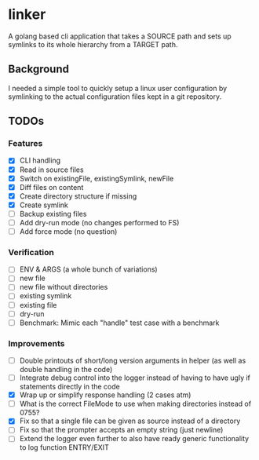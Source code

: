 # linker
A golang based cli application that takes a SOURCE path and sets up symlinks to its whole hierarchy from a TARGET path.

## Background
I needed a simple tool to quickly setup a linux user configuration by symlinking to the actual configuration files kept in a git repository.

## TODOs
### Features
- [x] CLI handling
- [x] Read in source files
- [x] Switch on existingFile, existingSymlink, newFile
- [x] Diff files on content
- [x] Create directory structure if missing
- [x] Create symlink
- [ ] Backup existing files
- [ ] Add dry-run mode (no changes performed to FS)
- [ ] Add force mode (no question)

### Verification
- [ ] ENV & ARGS (a whole bunch of variations)
- [ ] new file
- [ ] new file without directories
- [ ] existing symlink
- [ ] existing file
- [ ] dry-run
- [ ] Benchmark: Mimic each "handle" test case with a benchmark

### Improvements
- [ ] Double printouts of short/long version arguments in helper (as well as double handling in the code)
- [ ] Integrate debug control into the logger instead of having to have ugly if statements directly in the code
- [x] Wrap up or simplify response handling (2 cases atm)
- [ ] What is the correct FileMode to use when making directories instead of 0755?
- [x] Fix so that a single file can be given as source instead of a directory
- [ ] Fix so that the prompter accepts an empty string (just newline)
- [ ] Extend the logger even further to also have ready generic functionality to log function ENTRY/EXIT
